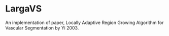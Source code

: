 # LargaVS
An implementation of paper, Locally Adaptive Region Growing Algorithm for Vascular Segmentation by Yi 2003.
